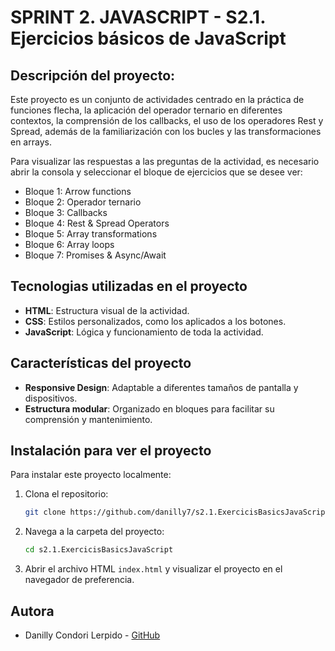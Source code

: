 # SPRINT 2. JAVASCRIPT - S2.1. Ejercicios básicos de JavaScript
## Descripción del proyecto: 

Este proyecto es un conjunto de actividades centrado en la práctica de funciones flecha, la aplicación del operador ternario en diferentes contextos, la comprensión de los callbacks, el uso de los operadores Rest y Spread, además de la familiarización con los bucles y las transformaciones en arrays.

Para visualizar las respuestas a las preguntas de la actividad, es necesario abrir la consola y seleccionar el bloque de ejercicios que se desee ver:
- Bloque 1: Arrow functions
- Bloque 2: Operador ternario
- Bloque 3: Callbacks
- Bloque 4: Rest & Spread Operators
- Bloque 5: Array transformations
- Bloque 6: Array loops
- Bloque 7: Promises & Async/Await


## Tecnologias utilizadas en el proyecto

- **HTML**: Estructura visual de la actividad.
- **CSS**: Estilos personalizados, como los aplicados a los botones.
- **JavaScript**: Lógica y funcionamiento de toda la actividad.


## Características del proyecto

- **Responsive Design**: Adaptable a diferentes tamaños de pantalla y dispositivos.
- **Estructura modular**: Organizado en bloques para facilitar su comprensión y mantenimiento.


## Instalación para ver el proyecto

Para instalar este proyecto localmente:

1. Clona el repositorio:

   ```bash
   git clone https://github.com/danilly7/s2.1.ExercicisBasicsJavaScript.git
   ``` 
   
2. Navega a la carpeta del proyecto:

   ```bash
   cd s2.1.ExercicisBasicsJavaScript
   ```

3. Abrir el archivo HTML `index.html` y visualizar el proyecto en el navegador de preferencia.


## Autora

- Danilly Condori Lerpido - [GitHub](https://github.com/danilly7)

